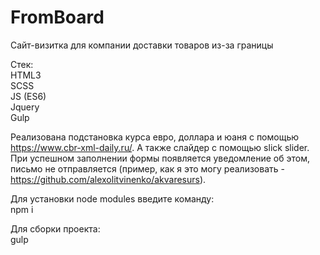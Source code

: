 # FromBoard
Сайт-визитка для компании доставки товаров из-за границы

Стек:  
HTML3  
SCSS  
JS (ES6)  
Jquery  
Gulp

Реализована подстановка курса евро, доллара и юаня с помощью https://www.cbr-xml-daily.ru/. А также слайдер с помощью slick slider. При успешном заполнении формы появляется уведомление об этом, письмо не отправляется (пример, как я это могу реализовать - https://github.com/alexolitvinenko/akvaresurs).


Для установки node modules введите команду:  
npm i

Для сборки проекта:  
gulp
